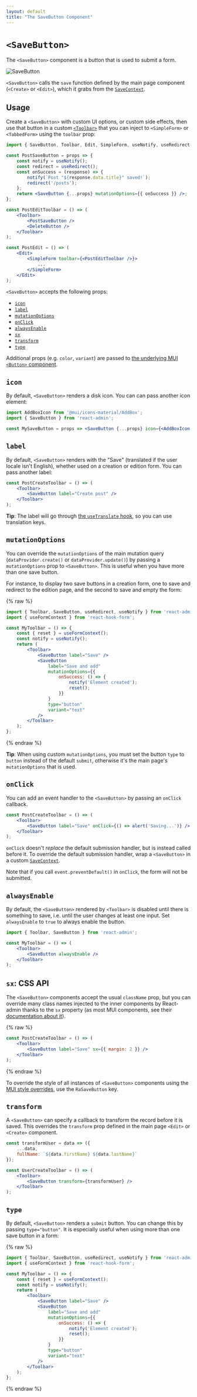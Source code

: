 ```yaml
---
layout: default
title: "The SaveButton Component"
---
```


# `<SaveButton>`

The `<SaveButton>` component is a button that is used to submit a form.

![SaveButton](./img/SaveButton.png)

`<SaveButton>` calls the `save` function defined by the main page component (`<Create>` or `<Edit>`), which it grabs from the [`SaveContext`](./useSaveContext.md).

## Usage

Create a `<SaveButton>` with custom UI options, or custom side effects, then use that button in a custom [`<Toolbar>`](./Toolbar.md) that you can inject to `<SimpleForm>` or `<TabbedForm>` using the `toolbar` prop:

```jsx
import { SaveButton, Toolbar, Edit, SimpleForm, useNotify, useRedirect } from 'react-admin';

const PostSaveButton = props => {
    const notify = useNotify();
    const redirect = useRedirect();
    const onSuccess = (response) => {
        notify(`Post "${response.data.title}" saved!`);
        redirect('/posts');
    };
    return <SaveButton {...props} mutationOptions={{ onSuccess }} />;
};

const PostEditToolbar = () => (
    <Toolbar>
        <PostSaveButton />
        <DeleteButton />
    </Toolbar>
);

const PostEdit = () => (
    <Edit>
        <SimpleForm toolbar={<PostEditToolbar />}>
            ...
        </SimpleForm>
    </Edit>
);
```

`<SaveButton>` accepts the following props:

- [`icon`](#icon)
- [`label`](#label)
- [`mutationOptions`](#mutationoptions)
- [`onClick`](#onclick)
- [`alwaysEnable`](#alwaysenable)
- [`sx`](#sx-css-api)
- [`transform`](#transform)
- [`type`](#type)

Additional props (e.g. `color`, `variant`) are passed to [the underlying MUI `<Button>` component](https://mui.com/components/buttons/).

## `icon`

By default, `<SaveButton>` renders a disk icon. You can can pass another icon element:

```jsx
import AddBoxIcon from '@mui/icons-material/AddBox';
import { SaveButton } from 'react-admin';

const MySaveButton = props => <SaveButton {...props} icon={<AddBoxIcon />} />;
```

## `label`

By default, `<SaveButton>` renders with the "Save" (translated if the user locale isn't English), whether used on a creation or edition form. You can pass another label:

```jsx
const PostCreateToolbar = () => (
    <Toolbar>
        <SaveButton label="Create post" />
    </Toolbar>
);
```

**Tip**: The label will go through [the `useTranslate` hook](./useTranslate.md), so you can use translation keys.

## `mutationOptions`

You can override the `mutationOptions` of the main mutation query (`dataProvider.create()` or `dataProvider.update()`) by passing a `mutationOptions` prop to `<SaveButton>`. This is useful when you have more than one save button.

For instance, to display two save buttons in a creation form, one to save and redirect to the edition page, and the second to save and empty the form:

{% raw %}
```jsx
import { Toolbar, SaveButton, useRedirect, useNotify } from 'react-admin';
import { useFormContext } from 'react-hook-form';

const MyToolbar = () => {
    const { reset } = useFormContext();
    const notify = useNotify();
    return (
        <Toolbar>
            <SaveButton label="Save" />
            <SaveButton 
                label="Save and add"
                mutationOptions={{
                    onSuccess: () => {
                        notify('Element created');
                        reset();
                    }}
                }
                type="button"
                variant="text"
            />
        </Toolbar>
    );
};
```
{% endraw %}

**Tip**: When using custom `mutationOptions`, you must set the button `type` to `button` instead of the default `submit`, otherwise it's the main page's `mutationOptions` that is used.

## `onClick`

You can add an event handler to the `<SaveButton>` by passing an `onClick` callback. 

```jsx
const PostCreateToolbar = () => (
    <Toolbar>
        <SaveButton label="Save" onClick={() => alert('Saving...')} />
    </Toolbar>
);
```

`onClick` doesn't *replace* the default submission handler, but is instead called before it. To override the default submission handler, wrap a `<SaveButton>` in a custom [`SaveContext`](./useSaveContext.md).

Note that if you call `event.preventDefault()` in `onClick`, the form will not be submitted.

## `alwaysEnable`

By default, the `<SaveButton>` rendered by `<Toolbar>` is disabled until there is something to save, i.e. until the user changes at least one input. Set `alwaysEnable` to `true` to always enable the button.

```jsx
import { Toolbar, SaveButton } from 'react-admin';

const MyToolbar = () => (
    <Toolbar>
        <SaveButton alwaysEnable />
    </Toolbar>    
);
```

## `sx`: CSS API

The `<SaveButton>` components accept the usual `className` prop, but you can override many class names injected to the inner components by React-admin thanks to the `sx` property (as most MUI components, see their [documentation about it](https://mui.com/customization/how-to-customize/#overriding-nested-component-styles)).

{% raw %}
```jsx
const PostCreateToolbar = () => (
    <Toolbar>
        <SaveButton label="Save" sx={{ margin: 2 }} />
    </Toolbar>
);
```
{% endraw %}

To override the style of all instances of `<SaveButton>` components using the [MUI style overrides](https://mui.com/customization/globals/#css), use the `RaSaveButton` key.

## `transform`

A `<SaveButton>` can specify a callback to transform the record before it is saved. This overrides the `transform` prop defined in the main page `<Edit>` or `<Create>` component.

```jsx
const transformUser = data => ({
    ...data,
    fullName: `${data.firstName} ${data.lastName}`
});

const UserCreateToolbar = () => (
    <Toolbar>
        <SaveButton transform={transformUser} />
    </Toolbar>
);
```

## `type`

By default, `<SaveButton>` renders a `submit` button. You can change this by passing `type="button"`. It is especially useful when using more than one save button in a form:

{% raw %}
```jsx
import { Toolbar, SaveButton, useRedirect, useNotify } from 'react-admin';
import { useFormContext } from 'react-hook-form';

const MyToolbar = () => {
    const { reset } = useFormContext();
    const notify = useNotify();
    return (
        <Toolbar>
            <SaveButton label="Save" />
            <SaveButton 
                label="Save and add"
                mutationOptions={{
                    onSuccess: () => {
                        notify('Element created');
                        reset();
                    }}
                }
                type="button"
                variant="text"
            />
        </Toolbar>
    );
};
```
{% endraw %}

